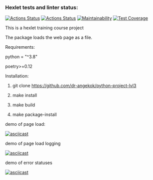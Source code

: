 ### Hexlet tests and linter status:
[![Actions Status](https://github.com/dr-angekok/python-project-lvl3/workflows/hexlet-check/badge.svg)](https://github.com/dr-angekok/python-project-lvl3/actions)
[![Actions Status](https://github.com/dr-angekok/python-project-lvl3/workflows/Package%20tests/badge.svg)](https://github.com/dr-angekok/python-project-lvl3/actions)
[![Maintainability](https://api.codeclimate.com/v1/badges/c683ca959ae6e3f3256f/maintainability)](https://codeclimate.com/github/dr-angekok/python-project-lvl3/maintainability)
[![Test Coverage](https://api.codeclimate.com/v1/badges/c683ca959ae6e3f3256f/test_coverage)](https://codeclimate.com/github/dr-angekok/python-project-lvl3/test_coverage)

This is a hexlet training course project

The package loads the web page as a file.

Requirements:

python = "^3.8"

poetry>=0.12

Installation:

1. git clone https://github.com/dr-angekok/python-project-lvl3

2. make install

3. make build

4. make package-install

demo of page load:

[![asciicast](https://asciinema.org/a/RXmPSEqxN5Nfz7dDkQfsRtCnI.svg)](https://asciinema.org/a/RXmPSEqxN5Nfz7dDkQfsRtCnI)

demo of page load logging

[![asciicast](https://asciinema.org/a/nyA6NB1A12Rwj3ckdS6vBgE8a.svg)](https://asciinema.org/a/nyA6NB1A12Rwj3ckdS6vBgE8a)

demo of error statuses

[![asciicast](https://asciinema.org/a/xVNvOiLY75MeFmMLjXjL42Zoj.svg)](https://asciinema.org/a/xVNvOiLY75MeFmMLjXjL42Zoj)
